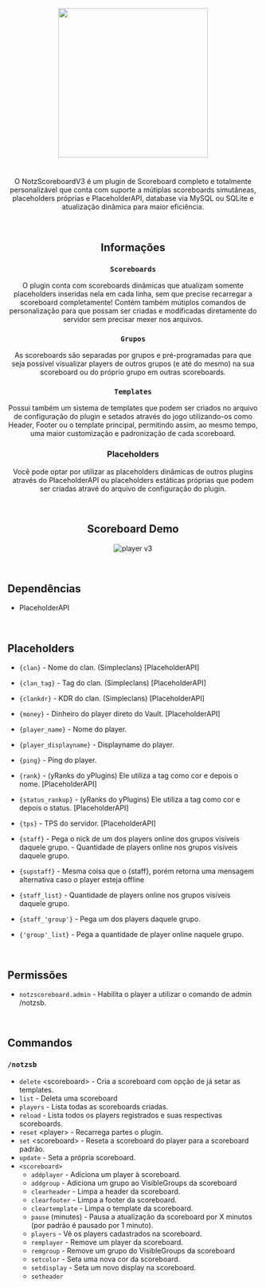 <div align="center">
<img src="https://github.com/KaatoDev/NotzScoreboard/assets/107152563/e42230a1-3d52-4717-b592-23ab428467b7" alt="" height="300" >

#
O NotzScoreboardV3 é um plugin de Scoreboard completo e totalmente personalizável que conta com suporte a mútiplas scoreboards simutâneas, placeholders próprias e PlaceholderAPI, database via MySQL ou SQLite e atualização dinâmica para maior eficiência.

<br/>

## Informações

### `Scoreboards`
O plugin conta com scoreboards dinâmicas que atualizam somente placeholders inseridas nela em cada linha, sem que precise recarregar a scoreboard completamente!
Contém também mútiplos comandos de personalização para que possam ser criadas e modificadas diretamente do servidor sem precisar mexer nos arquivos.

### `Grupos`
As scoreboards são separadas por grupos e pré-programadas para que seja possível visualizar players de outros grupos (e até do mesmo) na sua scoreboard ou do próprio grupo em outras scoreboards.

### `Templates`
Possui também um sistema de templates que podem ser criados no arquivo de configuração do plugin e setados através do jogo utilizando-os como Header, Footer ou o template principal, permitindo assim, ao mesmo tempo, uma maior customização e padronização de cada scoreboard.

### Placeholders
Você pode optar por utilizar as placeholders dinâmicas de outros plugins através do PlaceholderAPI ou placeholders estáticas próprias que podem ser criadas atravé do arquivo de configuração do plugin.

<br/>

## Scoreboard Demo
![player v3](https://github.com/user-attachments/assets/33363177-049a-4e31-938b-29ff63b6f173)

</div>

<br/>

## Dependências
- PlaceholderAPI

<br/>

## Placeholders
 - `{clan}` - Nome do clan. (Simpleclans) [PlaceholderAPI]
 - `{clan_tag}` - Tag do clan. (Simpleclans) [PlaceholderAPI]
 - `{clankdr}` - KDR do clan. (Simpleclans) [PlaceholderAPI]
 - `{money}` - Dinheiro do player direto do Vault. [PlaceholderAPI]
 - `{player_name}` - Nome do player.
 - `{player_displayname}` - Displayname do player.
 - `{ping}` - Ping do player.
 - `{rank}` - (yRanks do yPlugins) Ele utiliza a tag como cor e depois o nome. [PlaceholderAPI]
 - `{status_rankup}` - (yRanks do yPlugins) Ele utiliza a tag como cor e depois o status. [PlaceholderAPI]
 - `{tps}` - TPS do servidor. [PlaceholderAPI]

 - `{staff}` - Pega o nick de um dos players online dos grupos visíveis daquele grupo. - Quantidade de players online nos grupos visíveis daquele grupo.
 - `{supstaff}` - Mesma coisa que o {staff}, porém retorna uma mensagem alternativa caso o player esteja offline
 - `{staff_list}` - Quantidade de players online nos grupos visíveis daquele grupo.
 - `{staff_'group'}` - Pega um dos players daquele grupo.
 - `{'group'_list}` - Pega a quantidade de player online naquele grupo.

<br/>

## Permissões
- `notzscoreboard.admin` - Habilita o player a utilizar o comando de admin /notzsb.

<br/>

## Commandos
### `/notzsb`
 - `delete` \<scoreboard> - Cria a scoreboard com opção de já setar as templates.
 - `list` - Deleta uma scoreboard
 - `players` - Lista todas as scoreboards criadas.
 - `reload` - Lista todos os players registrados e suas respectivas scoreboards.
 - `reset` \<player> - Recarrega partes o plugin.
 - `set` \<scoreboard> - Reseta a scoreboard do player para a scoreboard padrão.
 - `update` - Seta a própria scoreboard.
 - `<scoreboard>`
   - `addplayer` <player> - Adiciona um player à scoreboard.
   - `addgroup` <group> - Adiciona um grupo ao VisibleGroups da scoreboard
   - `clearheader` - Limpa a header da scoreboard.
   - `clearfooter` - Limpa a footer da scoreboard.
   - `cleartemplate` - Limpa o template da scoreboard.
   - `pause` (minutes) - Pausa a atualização da scoreboard por X minutos (por padrão é pausado por 1 minuto).
   - `players` - Vê os players cadastrados na scoreboard.
   - `remplayer` <player> - Remove um player da scoreboard.
   - `remgroup` <group> - Remove um grupo do VisibleGroups da scoreboard
   - `setcolor` <color> - Seta uma nova cor da scoreboard.
   - `setdisplay` <display> - Seta um novo display na scoreboard.
   - `setheader` <template> - Seta uma nova header na scoreboard.
   - `setfooter` <template> - Seta uma nova footer na scoreboard.
   - `settemplate` <template> - Seta um novo template na scoreboard.
   - `view` - Visualiza a scoreboard sem precisar setar.
   - `visiblegroups` - Vê os grupos visíveis inseridos no grupo.
<br/>
<sub> | <> argumento obrigatório. | ( ) argumento opcional. | </sub>

#

<sub> Versões testadas: 1.8 </sub>

